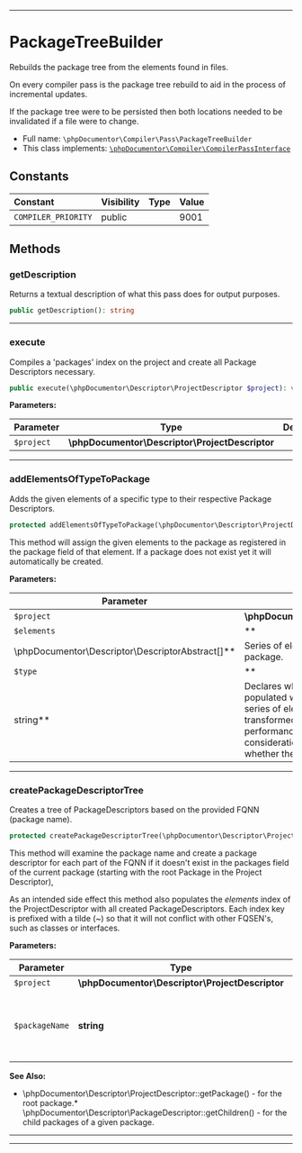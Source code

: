 ***

# PackageTreeBuilder

Rebuilds the package tree from the elements found in files.

On every compiler pass is the package tree rebuild to aid in the process of incremental updates.

If the package tree were to be persisted then both locations needed to be invalidated if a file were to change.

* Full name: `\phpDocumentor\Compiler\Pass\PackageTreeBuilder`
* This class implements:
  [`\phpDocumentor\Compiler\CompilerPassInterface`](../CompilerPassInterface.md)

## Constants

| Constant | Visibility | Type | Value |
|:---------|:-----------|:-----|:------|
|`COMPILER_PRIORITY`|public| |9001|

## Methods

### getDescription

Returns a textual description of what this pass does for output purposes.

```php
public getDescription(): string
```

***

### execute

Compiles a 'packages' index on the project and create all Package Descriptors necessary.

```php
public execute(\phpDocumentor\Descriptor\ProjectDescriptor $project): void
```

**Parameters:**

| Parameter | Type | Description |
|-----------|------|-------------|
| `$project` | **\phpDocumentor\Descriptor\ProjectDescriptor** |  |

***

### addElementsOfTypeToPackage

Adds the given elements of a specific type to their respective Package Descriptors.

```php
protected addElementsOfTypeToPackage(\phpDocumentor\Descriptor\ProjectDescriptor $project, \phpDocumentor\Descriptor\DescriptorAbstract[] $elements, string $type): void
```

This method will assign the given elements to the package as registered in the package field of that element. If a
package does not exist yet it will automatically be created.

**Parameters:**

| Parameter | Type | Description |
|-----------|------|-------------|
| `$project` | **\phpDocumentor\Descriptor\ProjectDescriptor** |  |
| `$elements` | **
\phpDocumentor\Descriptor\DescriptorAbstract[]** | Series of elements to add to their respective package. |
| `$type` | **
string** | Declares which field of the package will be populated with the given<br />series of elements. This name will be transformed to a getter which must exist. Out of performance<br />considerations will no effort be done to verify whether the provided type is valid. |

***

### createPackageDescriptorTree

Creates a tree of PackageDescriptors based on the provided FQNN (package name).

```php
protected createPackageDescriptorTree(\phpDocumentor\Descriptor\ProjectDescriptor $project, string $packageName): void
```

This method will examine the package name and create a package descriptor for each part of the FQNN if it doesn't exist
in the packages field of the current package (starting with the root Package in the Project Descriptor),

As an intended side effect this method also populates the *elements* index of the ProjectDescriptor with all created
PackageDescriptors. Each index key is prefixed with a tilde (~) so that it will not conflict with other FQSEN's, such as
classes or interfaces.

**Parameters:**

| Parameter | Type | Description |
|-----------|------|-------------|
| `$project` | **\phpDocumentor\Descriptor\ProjectDescriptor** |  |
| `$packageName` | **string** | A FQNN of the package (and parents) to create. |

**See Also:**

* \phpDocumentor\Descriptor\ProjectDescriptor::getPackage() - for the root package.*
  \phpDocumentor\Descriptor\PackageDescriptor::getChildren() - for the child packages of a given package.

***


***


